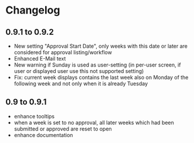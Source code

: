 # Changelog


## 0.9.1 to 0.9.2

- New setting "Approval Start Date", only weeks with this date or later are considered for approval listing/workflow
- Enhanced E-Mail text
- New warning if Sunday is used as user-setting (in per-user screen, if user or displayed user use this not supported setting)
- Fix: current week displays contains the last week also on Monday of the following week and not only when it is already Tuesday

## 0.9 to 0.9.1

- enhance tooltips
- when a week is set to no approval, all later weeks which had been submitted or approved are reset to open
- enhance documentation